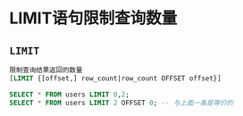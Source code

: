 # LIMIT语句限制查询数量

## `LIMIT`

```sql
限制查询结果返回的数量
[LIMIT {[offset,] row_count|row_count OFFSET offset}]
```

```sql
SELECT * FROM users LIMIT 0,2;
SELECT * FROM users LIMIT 2 OFFSET 0; -- 与上面一条是等价的
```

